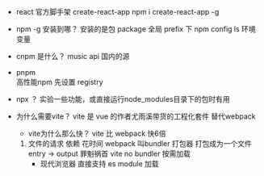 - react 官方脚手架
    create-react-app
    npm i create-react-app -g

- npm -g 安装到哪？
    安装的是包 package
    全局 prefix 下  npm config ls
    环境变量

- cnpm 是什么？
    music api 国内的源
- pnpm               
    高性能npm
    先设置 registry
- npx ？
    实验一些功能，或直接运行node_modules目录下的包时有用

- 为什么需要vite？
    vite 是 vue 的作者尤雨溪带货的工程化套件  替代webpack
    - vite为什么那么快？
    vite 比 webpack 快6倍
    1. 文件的请求 依赖 花时间
        webpack 叫bundler 打包器 打包成为一个文件
        entry -> output  罪魁祸首
        vite no bundler  按需加载
        - 现代浏览器 直接支持 es module 加载
            <script type="module" script="/src/main.jsx">
        - 遇到的import 都作为一个新的加载
        - 编译的过程
            module script -> main.jsx -> 按需加载 react react-dom index.css... -> 编译器babel（实时）
        - 浏览到新的页面时，再import编译执行

- 在vite项目中，一个import语句即代表一个HTTP请求
    Vite Dev Server 会读取本地文件，返回浏览器可以解析的代码
    vite 提倡的 no bundler
    利用浏览器原生ES模块的支持，实现开发阶段的devServer，进行模块的按需加载，而不是先整体打包再进行加载（webpack）